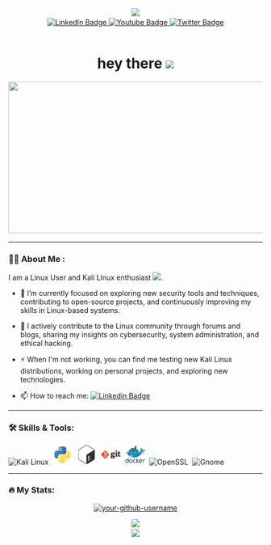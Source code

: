 <div id="header" align="center">
  <img src="https://media.giphy.com/media/v1.Y2lkPTc5MGI3NjExNWlzajNxbWFxc3oxbGh6enluZW50azJ4eGJ6dmlvZmk5NHNzZThzdSZlcD12MV9naWZzX3NlYXJjaCZjdD1n/HzPtbOKyBoBFsK4hyc/giphy.gif" width="100"/>
  <div id="badges">
    <a href="https://www.linkedin.com/in/your-linkedin/">
      <img src="https://img.shields.io/badge/LinkedIn-blue?style=for-the-badge&logo=linkedin&logoColor=white" alt="LinkedIn Badge"/>
    </a>
    <a href="https://your-youtube-link">
      <img src="https://img.shields.io/badge/YouTube-red?style=for-the-badge&logo=youtube&logoColor=white" alt="Youtube Badge"/>
    </a>
    <a href="https://twitter.com/your-twitter">
      <img src="https://img.shields.io/badge/Twitter-blue?style=for-the-badge&logo=twitter&logoColor=white" alt="Twitter Badge"/>
    </a>
  </div>
  <img src="https://komarev.com/ghpvc/?username=your-github-username&color=blue" alt=""/>
  <h1>
    hey there
    <img src="https://media.giphy.com/media/hvRJCLFzcasrR4ia7z/giphy.gif" width="30px"/>
  </h1>
</div>
<div align="center">
  <img src="https://media.giphy.com/media/dWesBcTLavkZuG35MI/giphy.gif" width="600" height="300"/>
</div>

---
### :man_technologist: About Me :
I am a Linux User and Kali Linux enthusiast <img src="https://media.giphy.com/media/WUlplcMpOCEmTGBtBW/giphy.gif" width="30">.
- :telescope: I’m currently focused on exploring new security tools and techniques, contributing to open-source projects, and continuously improving my skills in Linux-based systems.

- :seedling: I actively contribute to the Linux community through forums and blogs, sharing my insights on cybersecurity, system administration, and ethical hacking.

- :zap: When I'm not working, you can find me testing new Kali Linux distributions, working on personal projects, and exploring new technologies.

- :mailbox: How to reach me: [![Linkedin Badge](https://img.shields.io/badge/-Your-Name-blue?style=flat&logo=Linkedin&logoColor=white)](https://www.linkedin.com/in/your-linkedin)

---

### :hammer_and_wrench: Skills & Tools:
<div>
  <img src="https://github.com/devicons/devicon/blob/master/icons/kali-linux/kali-linux-original.svg" title="Kali Linux" alt="Kali Linux" width="40" height="40"/>&nbsp;
  <img src="https://github.com/devicons/devicon/blob/master/icons/python/python-original.svg" title="Python" alt="Python" width="40" height="40"/>&nbsp;
  <img src="https://github.com/devicons/devicon/blob/master/icons/bash/bash-original.svg" title="Bash" alt="Bash" width="40" height="40"/>&nbsp;
  <img src="https://github.com/devicons/devicon/blob/master/icons/git/git-original-wordmark.svg" title="Git" alt="Git" width="40" height="40"/>&nbsp;
  <img src="https://github.com/devicons/devicon/blob/master/icons/docker/docker-original-wordmark.svg" title="Docker" alt="Docker" width="40" height="40"/>&nbsp;
  <img src="https://github.com/devicons/devicon/blob/master/icons/openssl/openssl-original-wordmark.svg" title="OpenSSL" alt="OpenSSL" width="40" height="40"/>&nbsp;
  <img src="https://github.com/devicons/devicon/blob/master/icons/gnome/gnome-original.svg" title="Gnome" alt="Gnome" width="40" height="40"/>&nbsp;
</div>

---

### :fire: My Stats:
<p align="center"> <a href="https://github.com/ryo-ma/github-profile-trophy"><img src="https://github-profile-trophy.vercel.app/?username=your-github-username" alt="your-github-username" /></a> </p>
<div align="center">  
  <img src="http://github-readme-streak-stats.herokuapp.com?user=your-github-username&theme=dark&background=000000" width="600"/>
</div>
<div align="center">
  <img src="https://github-readme-stats.vercel.app/api/top-langs/?username=your-github-username&layout=compact&theme=vision-friendly-dark" width="600"/>
</div>
